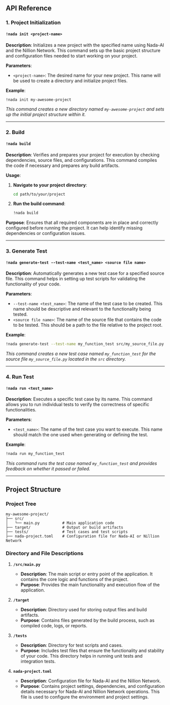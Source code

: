 ## API Reference

### 1. Project Initialization

#### `!nada init <project-name>`

**Description**: Initializes a new project with the specified name using Nada-AI and the Nillion Network. This command sets up the basic project structure and configuration files needed to start working on your project.

**Parameters**:
- `<project-name>`: The desired name for your new project. This name will be used to create a directory and initialize project files.

**Example**:
```bash
!nada init my-awesome-project
```
*This command creates a new directory named `my-awesome-project` and sets up the initial project structure within it.*

---

### 2. Build

#### `!nada build`

**Description**: Verifies and prepares your project for execution by checking dependencies, source files, and configurations. This command compiles the code if necessary and prepares any build artifacts.

**Usage**:
1. **Navigate to your project directory**:
   ```bash
   cd path/to/your/project
   ```
2. **Run the build command**:
   ```bash
   !nada build
   ```

**Purpose**: Ensures that all required components are in place and correctly configured before running the project. It can help identify missing dependencies or configuration issues.

---

### 3. Generate Test

#### `!nada generate-test --test-name <test_name> <source file name>`

**Description**: Automatically generates a new test case for a specified source file. This command helps in setting up test scripts for validating the functionality of your code.

**Parameters**:
- `--test-name <test_name>`: The name of the test case to be created. This name should be descriptive and relevant to the functionality being tested.
- `<source file name>`: The name of the source file that contains the code to be tested. This should be a path to the file relative to the project root.

**Example**:
```bash
!nada generate-test --test-name my_function_test src/my_source_file.py
```
*This command creates a new test case named `my_function_test` for the source file `my_source_file.py` located in the `src` directory.*

---

### 4. Run Test

#### `!nada run <test_name>`

**Description**: Executes a specific test case by its name. This command allows you to run individual tests to verify the correctness of specific functionalities.

**Parameters**:
- `<test_name>`: The name of the test case you want to execute. This name should match the one used when generating or defining the test.

**Example**:
```bash
!nada run my_function_test
```
*This command runs the test case named `my_function_test` and provides feedback on whether it passed or failed.*

---

## Project Structure

### Project Tree

```
my-awesome-project/
├── src/
│   └── main.py          # Main application code
├── target/              # Output or build artifacts
├── tests/               # Test cases and test scripts
├── nada-project.toml    # Configuration file for Nada-AI or Nillion Network
```

### Directory and File Descriptions

1. **`/src/main.py`**
   - **Description**: The main script or entry point of the application. It contains the core logic and functions of the project.
   - **Purpose**: Provides the main functionality and execution flow of the application.

2. **`/target`**
   - **Description**: Directory used for storing output files and build artifacts.
   - **Purpose**: Contains files generated by the build process, such as compiled code, logs, or reports.

3. **`/tests`**
   - **Description**: Directory for test scripts and cases.
   - **Purpose**: Includes test files that ensure the functionality and stability of your code. This directory helps in running unit tests and integration tests.

4. **`nada-project.toml`**
   - **Description**: Configuration file for Nada-AI and the Nillion Network.
   - **Purpose**: Contains project settings, dependencies, and configuration details necessary for Nada-AI and Nillion Network operations. This file is used to configure the environment and project settings.
